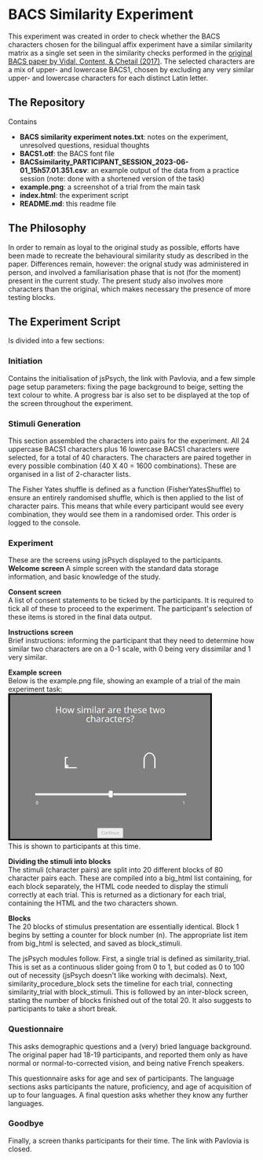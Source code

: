 <h1> BACS Similarity Experiment </h1>
This experiment was created in order to check whether the BACS characters chosen for the bilingual affix experiment have a similar similarity matrix as a single set seen in the similarity checks performed in the <a href="https://doi.org/10.3758/s13428-016-0844-8">original BACS paper by Vidal, Content, & Chetail (2017)</a>. The selected characters are a mix of upper- and lowercase BACS1, chosen by excluding any very similar upper- and lowercase characters for each distinct Latin letter.

<h2> The Repository </h2>
Contains
<ul>
	<li><strong>BACS similarity experiment notes.txt</strong>: notes on the experiment, unresolved questions, residual thoughts</li>
	<li><strong>BACS1.otf</strong>: the BACS font file</li>
	<li><strong>BACSsimilarity_PARTICIPANT_SESSION_2023-06-01_15h57.01.351.csv</strong>: an example output of the data from a practice session (note: done with a shortened version of the task)</li>
	<li><strong>example.png</strong>: a screenshot of a trial from the main task</li>
	<li><strong>index.html</strong>: the experiment script
	<li><strong>README.md</strong>: this readme file
</ul>

<h2> The Philosophy </h2>
In order to remain as loyal to the original study as possible, efforts have been made to recreate the behavioural similarity study as described in the paper. Differences remain, however: the orignal study was administered in person, and involved a familiarisation phase that is not (for the moment) present in the current study. The present study also involves more characters than the original, which makes necessary the presence of more testing blocks.

<h2> The Experiment Script </h2>
Is divided into a few sections:
<h3> Initiation </h3>
Contains the initialisation of jsPsych, the link with Pavlovia, and a few simple page setup parameters: fixing the page background to beige, setting the text colour to white. A progress bar is also set to be displayed at the top of the screen throughout the experiment.

<h3> Stimuli Generation </h3>
This section assembled the characters into pairs for the experiment. All 24 uppercase BACS1 characters plus 16 lowercase BACS1 characters were selected, for a total of 40 characters. The characters are paired together in every possible combination (40 X 40 = 1600 combinations). These are organised in a list of 2-character lists.

The Fisher Yates shuffle is defined as a function (<span>FisherYatesShuffle</span>) to ensure an entirely randomised shuffle, which is then applied to the list of character pairs. This means that while every participant would see every combination, they would see them in a randomised order. This order is logged to the console.

<h3> Experiment </h3>    
These are the screens using jsPsych displayed to the participants.    
<strong>Welcome screen </strong>     
A simple screen with the standard data storage information, and basic knowledge of the study.

<strong> Consent screen </strong>    
A list of consent statements to be ticked by the participants. It is required to tick all of these to proceed to the experiment. The participant's selection of these items is stored in the final data output.

<strong> Instructions screen </strong>    
Brief instructions: informing the participant that they need to determine how similar two characters are on a 0-1 scale, with 0 being very dissimilar and 1 very similar.

<strong> Example screen </strong>     
Below is the example.png file, showing an example of a trial of the main experiment task:
<img src='example.png' height='300px'>   
This is shown to participants at this time.

<strong> Dividing the stimuli into blocks </strong>    
The stimuli (character pairs) are split into 20 different blocks of 80 character pairs each. These are compiled into a <span>big_html</span> list containing, for each block separately, the HTML code needed to display the stimuli correctly at each trial. This is returned as a dictionary for each trial, containing the HTML and the two characters shown.

<strong> Blocks </strong>     
The 20 blocks of stimulus presentation are essentially identical. Block 1 begins by setting a counter for block number (<span>n</span>). The appropriate list item from <span>big_html</span> is selected, and saved as <span>block_stimuli</span>.

The jsPsych modules follow. First, a single trial is defined as <span>similarity_trial</span>. This is set as a continuous slider going from 0 to 1, but coded as 0 to 100 out of necessity (jsPsych doesn't like working with decimals). Next, <span>similarity_procedure_block</span> sets the timeline for each trial, connecting <span>similarity_trial</span> with <span>block_stimuli</span>. This is followed by an inter-block screen, stating the number of blocks finished out of the total 20. It also suggests to participants to take a short break.

<h3> Questionnaire </h3>     
This asks demographic questions and a (very) bried language background. The original paper had 18-19 participants, and reported them only as have normal or normal-to-corrected vision, and being native French speakers.

This questionnaire asks for age and sex of participants. The language sections asks participants the nature, proficiency, and age of acquisition of up to four languages. A final question asks whether they know any further languages.

<h3> Goodbye </h3>       
Finally, a screen thanks participants for their time. The link with Pavlovia is closed.